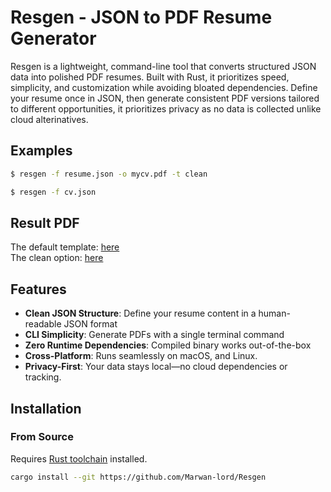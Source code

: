 # Resgen - JSON to PDF Resume Generator

Resgen is a lightweight, command-line tool that converts structured JSON data into polished PDF resumes. Built with Rust, it prioritizes speed, simplicity, and customization while avoiding bloated dependencies. Define your resume once in JSON, then generate consistent PDF versions tailored to different opportunities, it prioritizes privacy as no data is collected unlike cloud alterinatives.  

## Examples

``` bash
$ resgen -f resume.json -o mycv.pdf -t clean  
```

``` bash
$ resgen -f cv.json
```

## Result PDF
The default template: [here](https://github.com/Marwan-lord/Resgen/blob/main/default_cv.pdf)  
The clean option: [here](https://github.com/Marwan-lord/Resgen/blob/main/clean_cv.pdf)  

## Features

- **Clean JSON Structure**: Define your resume content in a human-readable JSON format
- **CLI Simplicity**: Generate PDFs with a single terminal command
- **Zero Runtime Dependencies**: Compiled binary works out-of-the-box
- **Cross-Platform**: Runs seamlessly on macOS, and Linux.
- **Privacy-First**: Your data stays local—no cloud dependencies or tracking.

## Installation

### From Source
Requires [Rust toolchain](https://www.rust-lang.org/tools/install) installed.

```bash
cargo install --git https://github.com/Marwan-lord/Resgen
